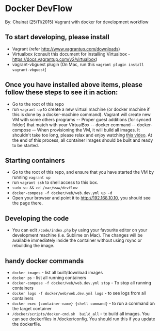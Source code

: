 Docker DevFlow
=========================== 
By: Chainat (25/11/2015)
Vagrant with docker for development workflow

## To start developing, please install
- Vagrant (refer http://www.vagrantup.com/downloads)
- Virtualbox (consult this document for installing Virtualbox - https://docs.vagrantup.com/v2/virtualbox)
- vagrant-vbguest plugin (On Mac, run this `vagrant plugin install vagrant-vbguest`) 


## Once you have installed above items, please follow these steps to see it in action:
- Go to the root of this repo
- run `vagrant up` to create a new virtual machine (or docker machine if this is done by a docker-machine command). Vagrant will create new VM with some others programs
    -- Proper guest additions (for synced folder) that match with your VirtualBox
    -- docker command
    -- docker-compose
    -- When provisioning the VM, it will build all images. It shouldn't take too long, please relax and enjoy watching [this video]( https://youtu.be/Xn3tUOJ9yv4). At the end of this process, all container images should be built and ready to be started.

## Starting containers
- Go to the root of this repo, and ensure that you have started the VM by running `vagrant up`
- run `vagrant ssh` to shell access to this box.
- `sudo su && cd /var/www/devflow`
- `docker-compose -f docker/web/web.dev.yml up -d`
-  Open your browser and point it to http://192.168.10.10, you should see the page there.

## Developing the code
-  You can edit `/code/index.php` by using your favourite editor on your development machine (i.e. Sublime on Mac). The changes will be available immediately inside the container without using rsync or rebuilding the image.

## handy docker commands
- `docker images` - list all built/download images
- `docker ps`   - list all running containers
- `docker-compose -f docker/web/web.dev.yml stop`  - To stop all running containers
- `docker logs -f docker/web/web.dev.yml logs` - to see logs from all containers
- `docker exec {container-name} {shell command}` - to run a command on the target container
- `/docker/scripts/docker-cmd.sh  build_all` - to build all images. You can see dockerfiles in /docker/config. You should run this if you update the dockerfile.






